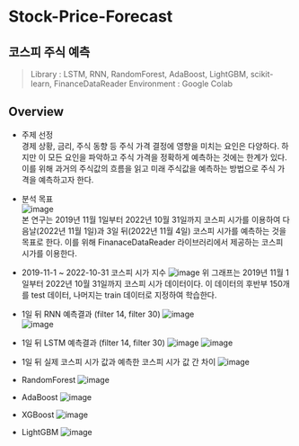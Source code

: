 # Stock-Price-Forecast
## 코스피 주식 예측
> Library : LSTM, RNN, RandomForest, AdaBoost, LightGBM, scikit-learn, FinanceDataReader
> Environment : Google Colab
## Overview
* 주제 선정  
경제 상황, 금리, 주식 동향 등 주식 가격 결정에 영향을 미치는 요인은 다양하다. 하지만 이 모든 요인을 파악하고 주식 가격을 정확하게 예측하는 것에는 한계가 있다. 이를 위해 과거의 주식값의 흐름을 읽고 미래 주식값을 예측하는 방법으로 주식 가격을 예측하고자 한다.
  
* 분석 목표  
![image](https://user-images.githubusercontent.com/71176581/205050843-bd3ee73d-fb8f-469d-8dc9-6a95e6ea86b2.png)  
본 연구는 2019년 11월 1일부터 2022년 10월 31일까지 코스피 시가를 이용하여 다음날(2022년 11월 1일)과 3일 뒤(2022년 11월 4일) 코스피 시가를 예측하는 것을 목표로 한다. 이를 위해 FinanaceDataReader 라이브러리에서 제공하는 코스피 시가를 이용한다.

* 2019-11-1 ~ 2022-10-31 코스피 시가 지수
![image](https://user-images.githubusercontent.com/71176581/205049894-89f33705-9f19-4a87-a523-b80842ce41bb.png)
위 그래프는 2019년 11월 1일부터 2022년 10월 31일까지 코스피 시가 데이터이다. 이 데이터의 후반부 150개를 test 데이터, 나머지는 train 데이터로 지정하여 학습한다.

* 1일 뒤 RNN 예측결과 (filter 14, filter 30)
![image](https://user-images.githubusercontent.com/71176581/205050073-d1299d96-09b4-4075-a03c-8c57d5144f37.png)  
![image](https://user-images.githubusercontent.com/71176581/205051347-11b1c23d-9dbf-47b8-a2c9-498d8aafba8a.png)

* 1일 뒤 LSTM 예측결과 (filter 14, filter 30)
![image](https://user-images.githubusercontent.com/71176581/205051479-1e201daf-d489-4045-a0bc-37b4b7d12256.png)
![image](https://user-images.githubusercontent.com/71176581/205051494-3ac72efd-6f88-4f61-9d2b-7c1b045f2ff8.png)

* 1일 뒤 실제 코스피 시가 값과 예측한 코스피 시가 값 간 차이
![image](https://user-images.githubusercontent.com/71176581/205052274-a819cee0-fd6f-4d0a-b520-6c612194bdb2.png)

* RandomForest
![image](https://user-images.githubusercontent.com/71176581/205057623-5c03089a-4bb1-40d8-b404-35537f58d241.png)
* AdaBoost
![image](https://user-images.githubusercontent.com/71176581/205057752-a73dc33e-18f9-4e5e-86c0-99eab02cdd75.png)
* XGBoost
![image](https://user-images.githubusercontent.com/71176581/205057767-f54340d2-f7b0-471b-bfe8-6675c57ade98.png)
* LightGBM
![image](https://user-images.githubusercontent.com/71176581/205057808-54e31d16-252d-462f-9969-ac6ade00658c.png)
